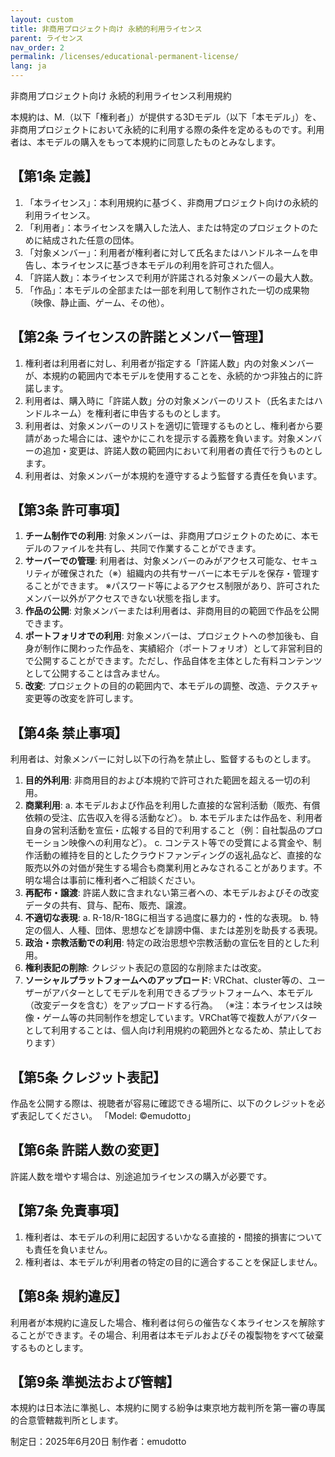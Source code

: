 ```yaml
---
layout: custom
title: 非商用プロジェクト向け 永続的利用ライセンス
parent: ライセンス
nav_order: 2
permalink: /licenses/educational-permanent-license/
lang: ja
---
```


非商用プロジェクト向け 永続的利用ライセンス利用規約

本規約は、M.（以下「権利者」）が提供する3Dモデル（以下「本モデル」）を、非商用プロジェクトにおいて永続的に利用する際の条件を定めるものです。利用者は、本モデルの購入をもって本規約に同意したものとみなします。

## 【第1条 定義】
1. 「本ライセンス」：本利用規約に基づく、非商用プロジェクト向けの永続的利用ライセンス。
2. 「利用者」：本ライセンスを購入した法人、または特定のプロジェクトのために結成された任意の団体。
3. 「対象メンバー」：利用者が権利者に対して氏名またはハンドルネームを申告し、本ライセンスに基づき本モデルの利用を許可された個人。
4. 「許諾人数」：本ライセンスで利用が許諾される対象メンバーの最大人数。
5. 「作品」：本モデルの全部または一部を利用して制作された一切の成果物（映像、静止画、ゲーム、その他）。

## 【第2条 ライセンスの許諾とメンバー管理】
1. 権利者は利用者に対し、利用者が指定する「許諾人数」内の対象メンバーが、本規約の範囲内で本モデルを使用することを、永続的かつ非独占的に許諾します。
2. 利用者は、購入時に「許諾人数」分の対象メンバーのリスト（氏名またはハンドルネーム）を権利者に申告するものとします。
3. 利用者は、対象メンバーのリストを適切に管理するものとし、権利者から要請があった場合には、速やかにこれを提示する義務を負います。対象メンバーの追加・変更は、許諾人数の範囲内において利用者の責任で行うものとします。
4. 利用者は、対象メンバーが本規約を遵守するよう監督する責任を負います。

## 【第3条 許可事項】
1. **チーム制作での利用**: 対象メンバーは、非商用プロジェクトのために、本モデルのファイルを共有し、共同で作業することができます。
2. **サーバーでの管理**: 利用者は、対象メンバーのみがアクセス可能な、セキュリティが確保された（※）組織内の共有サーバーに本モデルを保存・管理することができます。
    ※パスワード等によるアクセス制限があり、許可されたメンバー以外がアクセスできない状態を指します。
3. **作品の公開**: 対象メンバーまたは利用者は、非商用目的の範囲で作品を公開できます。
4. **ポートフォリオでの利用**: 対象メンバーは、プロジェクトへの参加後も、自身が制作に関わった作品を、実績紹介（ポートフォリオ）として非営利目的で公開することができます。ただし、作品自体を主体とした有料コンテンツとして公開することは含みません。
5. **改変**: プロジェクトの目的の範囲内で、本モデルの調整、改造、テクスチャ変更等の改変を許可します。

## 【第4条 禁止事項】
利用者は、対象メンバーに対し以下の行為を禁止し、監督するものとします。
1. **目的外利用**: 非商用目的および本規約で許可された範囲を超える一切の利用。
2. **商業利用**: 
    a. 本モデルおよび作品を利用した直接的な営利活動（販売、有償依頼の受注、広告収入を得る活動など）。
    b. 本モデルまたは作品を、利用者自身の営利活動を宣伝・広報する目的で利用すること（例：自社製品のプロモーション映像への利用など）。
    c. コンテスト等での受賞による賞金や、制作活動の維持を目的としたクラウドファンディングの返礼品など、直接的な販売以外の対価が発生する場合も商業利用とみなされることがあります。不明な場合は事前に権利者へご相談ください。
3. **再配布・譲渡**: 許諾人数に含まれない第三者への、本モデルおよびその改変データの共有、貸与、配布、販売、譲渡。
4. **不適切な表現**:
    a. R-18/R-18Gに相当する過度に暴力的・性的な表現。
    b. 特定の個人、人種、団体、思想などを誹謗中傷、または差別を助長する表現。
5. **政治・宗教活動での利用**: 特定の政治思想や宗教活動の宣伝を目的とした利用。
6. **権利表記の削除**: クレジット表記の意図的な削除または改変。
7. **ソーシャルプラットフォームへのアップロード**: VRChat、cluster等の、ユーザーがアバターとしてモデルを利用できるプラットフォームへ、本モデル（改変データを含む）をアップロードする行為。
    （※注：本ライセンスは映像・ゲーム等の共同制作を想定しています。VRChat等で複数人がアバターとして利用することは、個人向け利用規約の範囲外となるため、禁止しております）

## 【第5条 クレジット表記】
作品を公開する際は、視聴者が容易に確認できる場所に、以下のクレジットを必ず表記してください。
「Model: ©emudotto」

## 【第6条 許諾人数の変更】
許諾人数を増やす場合は、別途追加ライセンスの購入が必要です。

## 【第7条 免責事項】
1. 権利者は、本モデルの利用に起因するいかなる直接的・間接的損害についても責任を負いません。
2. 権利者は、本モデルが利用者の特定の目的に適合することを保証しません。

## 【第8条 規約違反】
利用者が本規約に違反した場合、権利者は何らの催告なく本ライセンスを解除することができます。その場合、利用者は本モデルおよびその複製物をすべて破棄するものとします。

## 【第9条 準拠法および管轄】
本規約は日本法に準拠し、本規約に関する紛争は東京地方裁判所を第一審の専属的合意管轄裁判所とします。

制定日：2025年6月20日
制作者：emudotto 